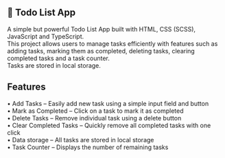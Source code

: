 ## 📝 Todo List App
A simple but powerful Todo List App built with HTML, CSS (SCSS), JavaScript and TypeScript. <br>
This project allows users to manage tasks efficiently with features such as adding tasks, marking them as completed, deleting tasks, clearing completed tasks and a task counter. <br>
Tasks are stored in local storage.

## Features
• Add Tasks – Easily add new task using a simple input field and button <br>
• Mark as Completed – Click on a task to mark it as completed <br>
• Delete Tasks – Remove individual task using a delete button <br>
• Clear Completed Tasks – Quickly remove all completed tasks with one click <br>
• Data storage – All tasks are stored in local storage <br>
• Task Counter – Displays the number of remaining tasks <br>

